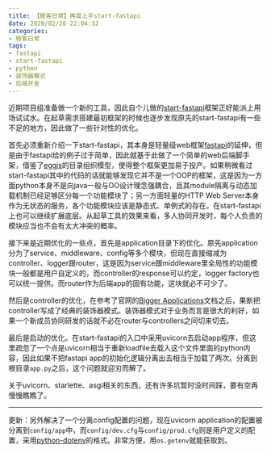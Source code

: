 ```yaml
---
title: 【极客日常】再度上手start-fastapi
date: 2020/02/26 22:04:32
categories:
- 极客日常
tags:
- fastapi
- start-fastapi
- python
- 装饰器模式
- 后端开发
---
```


近期项目组准备做一个新的工具，因此自个儿做的[start-fastapi](https://github.com/utmhikari/start-fastapi)框架正好能派上用场试试水。在起草需求搭建最初框架的时候也逐步发现原先的start-fastapi有一些不足的地方，因此做了一些针对性的优化。

首先必须重新介绍一下start-fastapi，其本身是轻量级web框架[fastapi](https://github.com/tiangolo/fastapi)的延伸，但是由于fastapi给的例子过于简单，因此就基于此做了一个简单的web后端脚手架，借鉴了[eggjs](https://eggjs.org/zh-cn/intro/quickstart.html)的目录组织模型，使得整个框架更加易于投产。如果稍微看过start-fastapi其中的代码的话就能够发现它并不是一个OOP的框架，这是因为一方面python本身不是向java一般与OO设计理念强耦合，且其module隔离与动态加载机制已经足够区分每一个功能模块了；另一方面轻量的HTTP Web Server本身作为无状态的服务，各个功能模块应该是静态式、单例式的存在。在start-fastapi上也可以继续扩展底层。从起草工具的效果来看，多人协同开发时，每个人负责的模块应当也不会有太大冲突的概率。

接下来是近期优化的一些点，首先是application目录下的优化。原先application分为了service、middleware、config等多个模块，但现在直接缩减为controller、logger跟router，这是因为service跟middleware里全局性的功能模块一般都是用户自定义的，而controller的response可以约定，logger factory也可以统一提供。而router作为后端app的固有功能，这块就必不可少了。

<!-- more -->

然后是controller的优化，在参考了官网的[Bigger Applications](https://fastapi.tiangolo.com/tutorial/bigger-applications/)文档之后，果断把controller写成了经典的装饰器模式。装饰器模式对于业务而言是很大的利好，如果一个新成员协同研发的话就不必在router与controllers之间切来切去。

最后是启动的优化。在start-fastapi的入口中采用uvicorn去启动app程序，但这里疏忽了一个点是uvicorn相当于重新loadfile去载入这个文件里面的python内容，因此如果不把fastapi app的初始化逻辑分离出去相当于加载了两次。分离到根目录`app.py`之后，这个问题就迎刃而解了。

关于uvicorn、starlette、asgi相关的东西，还有许多坑暂时没时间踩，要有空再慢慢瞧瞧了。

---

更新：另外解决了一个分离config配置的问题，现在uvicorn application的配置被分离到`config/app`中，而`config/dev.cfg`与`config/prod.cfg`则是用户定义的配置，采用[python-dotenv](https://github.com/theskumar/python-dotenv)的格式。非常方便，用`os.getenv`就能获取到。
